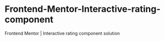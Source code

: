 # Frontend-Mentor-Interactive-rating-component
Frontend Mentor | Interactive rating component solution
